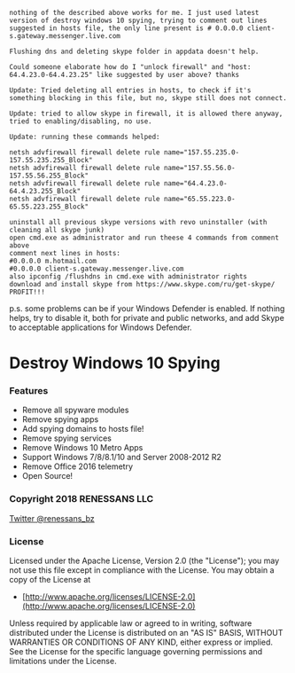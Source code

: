 

    nothing of the described above works for me. I just used latest version of destroy windows 10 spying, trying to comment out lines suggested in hosts file, the only line present is # 0.0.0.0 client-s.gateway.messenger.live.com

    Flushing dns and deleting skype folder in appdata doesn't help.

    Could someone elaborate how do I "unlock firewall" and "host: 64.4.23.0-64.4.23.25" like suggested by user above? thanks

    Update: Tried deleting all entries in hosts, to check if it's something blocking in this file, but no, skype still does not connect.

    Update: tried to allow skype in firewall, it is allowed there anyway, tried to enabling/disabling, no use.

    Update: running these commands helped:

    netsh advfirewall firewall delete rule name="157.55.235.0-157.55.235.255_Block"
    netsh advfirewall firewall delete rule name="157.55.56.0-157.55.56.255_Block"
    netsh advfirewall firewall delete rule name="64.4.23.0-64.4.23.255_Block"
    netsh advfirewall firewall delete rule name="65.55.223.0-65.55.223.255_Block"

    uninstall all previous skype versions with revo uninstaller (with cleaning all skype junk)
    open cmd.exe as administrator and run theese 4 commands from comment above
    comment next lines in hosts:
    #0.0.0.0 m.hotmail.com
    #0.0.0.0 client-s.gateway.messenger.live.com
    also ipconfig /flushdns in cmd.exe with administrator rights
    download and install skype from https://www.skype.com/ru/get-skype/
    PROFIT!!!

p.s. some problems can be if your Windows Defender is enabled. If nothing helps, try to disable it, both for private and public networks, and add Skype to acceptable applications for Windows Defender.

# Destroy Windows 10 Spying

### Features
  
- Remove all spyware modules
- Remove spying apps
- Add spying domains to hosts file!
- Remove spying services
- Remove Windows 10 Metro Apps
- Support Windows 7/8/8.1/10 and Server 2008-2012 R2
- Remove Office 2016 telemetry
- Open Source!

### Copyright 2018 RENESSANS LLC

[Twitter @renessans_bz](https://twitter.com/renessans_bz)

### License

Licensed under the Apache License, Version 2.0 (the "License");
you may not use this file except in compliance with the License.
You may obtain a copy of the License at

  * [http://www.apache.org/licenses/LICENSE-2.0](http://www.apache.org/licenses/LICENSE-2.0)

Unless required by applicable law or agreed to in writing, software
distributed under the License is distributed on an "AS IS" BASIS,
WITHOUT WARRANTIES OR CONDITIONS OF ANY KIND, either express or implied.
See the License for the specific language governing permissions and
limitations under the License.

